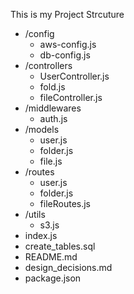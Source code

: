 This is my Project Strcuture

- /config
  - aws-config.js
  - db-config.js
- /controllers
  - UserController.js
  - fold.js
  - fileController.js
- /middlewares
  - auth.js
- /models
  - user.js
  - folder.js
  - file.js
- /routes
  - user.js
  - folder.js
  - fileRoutes.js
- /utils
  - s3.js
- index.js
- create_tables.sql
- README.md
- design_decisions.md
- package.json
